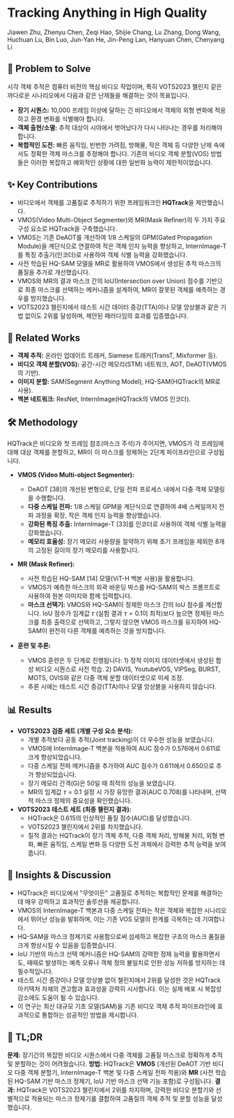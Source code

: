 # Tracking Anything in High Quality
Jiawen Zhu, Zhenyu Chen, Zeqi Hao, Shijie Chang, Lu Zhang, Dong Wang, Huchuan Lu, Bin Luo, Jun-Yan He, Jin-Peng Lan, Hanyuan Chen, Chenyang Li

## 🧩 Problem to Solve
시각 객체 추적은 컴퓨터 비전의 핵심 비디오 작업이며, 특히 VOTS2023 챌린지 같은 까다로운 시나리오에서 다음과 같은 난제들을 해결하는 것이 목표입니다.
- **장기 시퀀스:** 10,000 프레임 이상에 달하는 긴 비디오에서 객체의 외형 변화에 적응하고 환경 변화를 식별해야 합니다.
- **객체 출현/소멸:** 추적 대상이 시야에서 벗어났다가 다시 나타나는 경우를 처리해야 합니다.
- **복합적인 도전:** 빠른 움직임, 빈번한 가려짐, 방해물, 작은 객체 등 다양한 난제 속에서도 정확한 객체 마스크를 추정해야 합니다.
기존의 비디오 객체 분할(VOS) 방법들은 이러한 복잡하고 예외적인 상황에 대한 일반화 능력이 제한적이었습니다.

## ✨ Key Contributions
- 비디오에서 객체를 고품질로 추적하기 위한 프레임워크인 **HQTrack**을 제안했습니다.
- VMOS(Video Multi-Object Segmenter)와 MR(Mask Refiner)의 두 가지 주요 구성 요소로 HQTrack을 구축했습니다.
- VMOS는 기존 DeAOT를 개선하여 1/8 스케일의 GPM(Gated Propagation Module)을 계단식으로 연결하여 작은 객체 인지 능력을 향상하고, InternImage-T를 특징 추출기(인코더)로 사용하여 객체 식별 능력을 강화했습니다.
- 사전 학습된 HQ-SAM 모델을 MR로 활용하여 VMOS에서 생성된 추적 마스크의 품질을 추가로 개선했습니다.
- VMOS와 MR의 결과 마스크 간의 IoU(Intersection over Union) 점수를 기반으로 최종 마스크를 선택하는 메커니즘을 설계하여, MR이 잘못된 객체를 예측하는 경우를 방지했습니다.
- VOTS2023 챌린지에서 테스트 시간 데이터 증강(TTA)이나 모델 앙상블과 같은 기법 없이도 2위를 달성하며, 제안된 패러다임의 효과를 입증했습니다.

## 📎 Related Works
- **객체 추적:** 온라인 업데이트 트래커, Siamese 트래커(TransT, Mixformer 등).
- **비디오 객체 분할(VOS):** 공간-시간 메모리(STM) 네트워크, AOT, DeAOT(VMOS의 기반).
- **이미지 분할:** SAM(Segment Anything Model), HQ-SAM(HQTrack의 MR로 사용).
- **백본 네트워크:** ResNet, InternImage(HQTrack의 VMOS 인코더).

## 🛠️ Methodology
HQTrack은 비디오와 첫 프레임 참조(마스크 주석)가 주어지면, VMOS가 각 프레임에 대해 대상 객체를 분할하고, MR이 이 마스크를 정제하는 2단계 파이프라인으로 구성됩니다.

- **VMOS (Video Multi-object Segmenter):**
    - DeAOT [38]의 개선된 변형으로, 단일 전파 프로세스 내에서 다중 객체 모델링을 수행합니다.
    - **다중 스케일 전파:** 1/8 스케일 GPM을 계단식으로 연결하여 4배 스케일까지 전파 과정을 확장, 작은 객체 인지 능력을 향상했습니다.
    - **강화된 특징 추출:** InternImage-T [33]를 인코더로 사용하여 객체 식별 능력을 강화했습니다.
    - **메모리 효율성:** 장기 메모리 사용량을 절약하기 위해 초기 프레임을 제외한 8개의 고정된 길이의 장기 메모리를 사용합니다.

- **MR (Mask Refiner):**
    - 사전 학습된 HQ-SAM [14] 모델(ViT-H 백본 사용)을 활용합니다.
    - VMOS가 예측한 마스크의 외곽 바운딩 박스를 HQ-SAM의 박스 프롬프트로 사용하여 원본 이미지와 함께 입력합니다.
    - **마스크 선택기:** VMOS와 HQ-SAM이 정제한 마스크 간의 IoU 점수를 계산합니다. IoU 점수가 임계값 $\tau$ (실험 결과 $\tau=0.1$이 최적)보다 높으면 정제된 마스크를 최종 출력으로 선택하고, 그렇지 않으면 VMOS 마스크를 유지하여 HQ-SAM이 완전히 다른 객체를 예측하는 것을 방지합니다.

- **훈련 및 추론:**
    - VMOS 훈련은 두 단계로 진행됩니다: 1) 정적 이미지 데이터셋에서 생성된 합성 비디오 시퀀스로 사전 학습. 2) DAVIS, YoutubeVOS, VIPSeg, BURST, MOTS, OVIS와 같은 다중 객체 분할 데이터셋으로 미세 조정.
    - 추론 시에는 테스트 시간 증강(TTA)이나 모델 앙상블을 사용하지 않습니다.

## 📊 Results
- **VOTS2023 검증 세트 (개별 구성 요소 분석):**
    - 개별 추적보다 공동 추적(Joint tracking)이 더 우수한 성능을 보였습니다.
    - VMOS에 InternImage-T 백본을 적용하여 AUC 점수가 0.576에서 0.611로 크게 향상되었습니다.
    - 다중 스케일 전파 메커니즘을 추가하여 AUC 점수가 0.611에서 0.650으로 추가 향상되었습니다.
    - 장기 메모리 간격(G)은 50일 때 최적의 성능을 보였습니다.
    - MR의 임계값 $\tau=0.1$ 설정 시 가장 유망한 결과(AUC 0.708)를 나타내며, 선택적 마스크 정제의 중요성을 확인했습니다.
- **VOTS2023 테스트 세트 (최종 챌린지 결과):**
    - HQTrack은 0.615의 인상적인 품질 점수(AUC)를 달성했습니다.
    - VOTS2023 챌린지에서 2위를 차지했습니다.
    - 질적 결과는 HQTrack이 장기 객체 추적, 다중 객체 처리, 방해물 처리, 외형 변화, 빠른 움직임, 스케일 변화 등 다양한 도전 과제에서 강력한 추적 능력을 보여줍니다.

## 🧠 Insights & Discussion
- HQTrack은 비디오에서 "무엇이든" 고품질로 추적하는 복합적인 문제를 해결하는 데 매우 강력하고 효과적인 솔루션을 제공합니다.
- VMOS의 InternImage-T 백본과 다중 스케일 전파는 작은 객체와 복잡한 시나리오에서 뛰어난 성능을 발휘하며, 이는 기존 VOS 모델의 한계를 극복하는 데 기여합니다.
- HQ-SAM을 마스크 정제기로 사용함으로써 섬세하고 복잡한 구조의 마스크 품질을 크게 향상시킬 수 있음을 입증했습니다.
- IoU 기반의 마스크 선택 메커니즘은 HQ-SAM의 강력한 정제 능력을 활용하면서도, 때때로 발생하는 예측 오류나 객체 정의 불일치로 인한 성능 저하를 방지하는 데 필수적입니다.
- 테스트 시간 증강이나 모델 앙상블 없이 챌린지에서 2위를 달성한 것은 HQTrack 아키텍처 자체의 견고함과 효과성을 강력히 시사합니다. 이는 실제 배포 시 복잡성 감소에도 도움이 될 수 있습니다.
- 이 연구는 최신 대규모 기초 모델(SAM)을 기존 비디오 객체 추적 파이프라인에 효과적으로 통합하는 성공적인 방법을 제시합니다.

## 📌 TL;DR
**문제:** 장기간의 복잡한 비디오 시퀀스에서 다중 객체를 고품질 마스크로 정확하게 추적 및 분할하는 것이 어려웠습니다.
**방법:** HQTrack은 **VMOS** (개선된 DeAOT 기반 비디오 다중 객체 분할기, InternImage-T 백본 및 다중 스케일 전파 적용)와 **MR** (사전 학습된 HQ-SAM 기반 마스크 정제기, IoU 기반 마스크 선택 기능 포함)로 구성됩니다.
**결과:** HQTrack은 VOTS2023 챌린지에서 2위를 차지하며, 강력한 비디오 분할기와 선별적으로 적용되는 마스크 정제기를 결합하여 고품질의 객체 추적 및 분할 성능을 달성했습니다.
